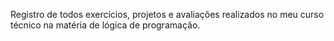Registro de todos exercícios, projetos e avaliações realizados no meu curso técnico na matéria de lógica de programação.
